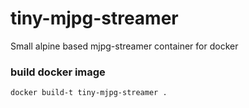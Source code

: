 # tiny-mjpg-streamer
Small alpine based mjpg-streamer container for docker


### build docker image
````
docker build-t tiny-mjpg-streamer .
````